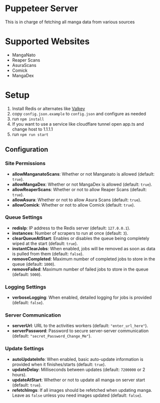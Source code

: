 # Puppeteer Server
This is in charge of fetching all manga data from various sources

# Supported Websites
- MangaNato
- Reaper Scans
- AsuraScans
- Comick
- MangaDex

# Setup
1. Install Redis or alternates like [Valkey](https://github.com/valkey-io/valkey) 
2. copy `config.json.example` to `config.json` and configure as needed
3. run `npm install`
4. If you want to use a service like cloudflare tunnel open app.ts and change host to 1.1.1.1
5. run `npm run start`

## Configuration

### Site Permissions
- **allowManganatoScans**: Whether or not Manganato is allowed (default: `true`).
- **allowMangaDex**: Whether or not MangaDex is allowed (default: `true`).
- **allowReaperScans**: Whether or not to allow Reaper Scans (default: `true`).
- **allowAsura**: Whether or not to allow Asura Scans (default: `true`).
- **allowComick**: Whether or not to allow Comick (default: `true`).

### Queue Settings
- **redisIp**: IP address to the Redis server (default: `127.0.0.1`).
- **instances**: Number of scrapers to run at once (default: `3`).
- **clearQueueAtStart**: Enables or disables the queue being completely wiped at the start (default: `true`).
- **instantClearJobs**: When enabled, jobs will be removed as soon as data is pulled from them (default: `false`).
- **removeCompleted**: Maximum number of completed jobs to store in the queue (default: `1000`).
- **removeFailed**: Maximum number of failed jobs to store in the queue (default: `5000`).

### Logging Settings
- **verboseLogging**: When enabled, detailed logging for jobs is provided (default: `false`).

### Server Communication
- **serverUrl**: URL to the activities workers (default: `"enter_url_here"`).
- **serverPassword**: Password to secure server-server communication (default: `"secret_Password_Change_Me"`).

### Update Settings
- **autoUpdateInfo**: When enabled, basic auto-update information is provided when it finishes/starts (default: `true`).
- **updateDelay**: Milliseconds between updates (default: `7200000` or 2 hours).
- **updateAtStart**: Whether or not to update all manga on server start (default: `true`).
- **refetchImgs**: If all images should be refetched when updating manga. Leave as `false` unless you need images updated (default: `false`).
